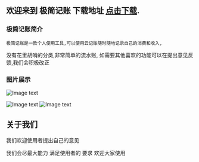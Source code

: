## 欢迎来到 极简记账    下载地址 [点击下载](https://apps.apple.com/cn/app/%e9%a3%8e%e6%b2%99/id1479798348 "With a Title"). 



### 极简记账简介

    极简记账是一款个人使用工具,可以使用云记账随时随地记录自己的消费和收入,
   没有花里胡哨的分类,非常简单的流水账,
    如需要其他喜欢的功能可以在提出意见反馈,我们会积极改正





### 图片展示
![Image text](https://857576036.github.io/DFBooking/Simulator%20Screen%20Shot%20-%20iPhone%20Xs%20Max%20-%202019-09-12%20at%2010.55.17.png)

![Image text](https://857576036.github.io/DFBooking/Simulator%20Screen%20Shot%20-%20iPhone%20Xs%20Max%20-%202019-09-12%20at%2010.55.20.png)
![Image text](https://857576036.github.io/DFBooking/Simulator%20Screen%20Shot%20-%20iPhone%20Xs%20Max%20-%202019-09-12%20at%2010.55.23.png)
## 关于我们
我们欢迎使用者提出自己的意见

我们会尽最大能力
满足使用者的
要求
欢迎大家使用


